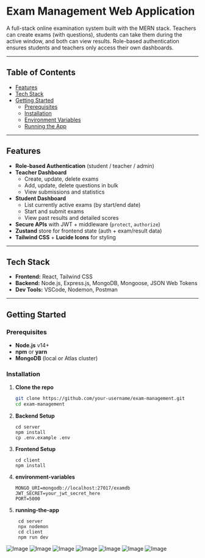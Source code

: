 # Exam Management Web Application

A full-stack online examination system built with the MERN stack. Teachers can create exams (with questions), students can take them during the active window, and both can view results. Role-based authentication ensures students and teachers only access their own dashboards.

---

## Table of Contents

- [Features](#features)  
- [Tech Stack](#tech-stack)  
- [Getting Started](#getting-started)  
  - [Prerequisites](#prerequisites)  
  - [Installation](#installation)  
  - [Environment Variables](#environment-variables)  
  - [Running the App](#running-the-app)  
---

## Features

- **Role‐based Authentication** (student / teacher / admin)  
- **Teacher Dashboard**  
  - Create, update, delete exams  
  - Add, update, delete questions in bulk  
  - View submissions and statistics  
- **Student Dashboard**  
  - List currently active exams (by start/end date)  
  - Start and submit exams  
  - View past results and detailed scores  
- **Secure APIs** with JWT + middleware (`protect`, `authorize`)  
- **Zustand** store for frontend state (auth + exam/result data)  
- **Tailwind CSS** + **Lucide Icons** for styling  

---

## Tech Stack

- **Frontend:** React, Tailwind CSS  
- **Backend:** Node.js, Express.js, MongoDB, Mongoose, JSON Web Tokens  
- **Dev Tools:** VSCode, Nodemon, Postman  

---

## Getting Started

### Prerequisites

- **Node.js** v14+  
- **npm** or **yarn**  
- **MongoDB** (local or Atlas cluster)  

### Installation

1. **Clone the repo**  
   ```bash
   git clone https://github.com/your-username/exam-management.git
   cd exam-management
   ```
2. **Backend Setup**
   ```base
   cd server
   npm install
   cp .env.example .env
   ```
3. **Frontend Setup**
   ```base
   cd client
   npm install
   ```
4. **environment-variables**
   ```base
   MONGO_URI=mongodb://localhost:27017/examdb
   JWT_SECRET=your_jwt_secret_here
   PORT=5000
   ```
5. **running-the-app**
   ```base
    cd server
    npx nodemon
    cd client
    npm run dev
   ```
![Image](https://github.com/user-attachments/assets/cdda3491-a480-49a0-8c24-df8509406fcd)
![Image](https://github.com/user-attachments/assets/9da3ecd6-5e3a-47ab-a4e0-48cac0f74ab0)
![Image](https://github.com/user-attachments/assets/cb81ca6b-5512-4fc3-bff3-299526421dcd)
![Image](https://github.com/user-attachments/assets/4b3c6674-bc9c-4602-97ea-46ed7cffcc69)
![Image](https://github.com/user-attachments/assets/1a3f58f8-0563-4578-9aaf-ff29e3c8edac)
![Image](https://github.com/user-attachments/assets/138d4327-f2ff-4d00-a8c9-358e472f7b78)
![Image](https://github.com/user-attachments/assets/7bdbfd2d-3eb4-4657-8785-62c69e3cdb28)

